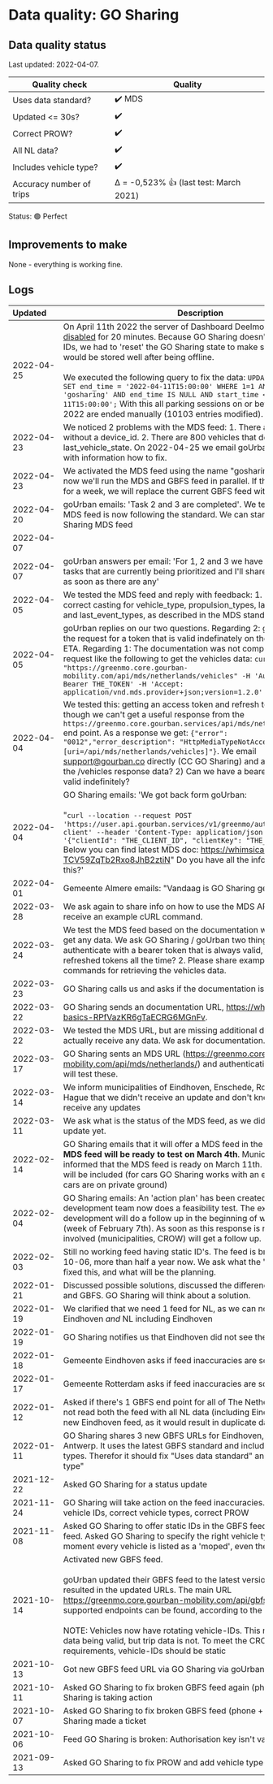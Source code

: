 # Data quality: GO Sharing

## Data quality status

Last updated: 2022-04-07.

| **Quality check**            | **Quality**
| --                          | --      |
| Uses data standard?         | :heavy_check_mark: MDS
| Updated <= 30s?             | :heavy_check_mark:
| Correct PROW?               | :heavy_check_mark:
| All NL data?                | :heavy_check_mark:
| Includes vehicle type?      | :heavy_check_mark:
| Accuracy number of trips    | Δ = -0,523% 👍 (last test: March 2021)

Status: 🟢 Perfect

## Improvements to make

None - everything is working fine.

## Logs

| Updated&nbsp;&nbsp;&nbsp;&nbsp; | Description
| ----       | ---
| 2022-04-25 | On April 11th 2022 the server of Dashboard Deelmobiliteit was [disabled](https://github.com/Stichting-CROW/dashboarddeelmobiliteit-datakwaliteit/blob/main/year-overview/2022.md#general-comments) for 20 minutes. Because GO Sharing doesn't use static vehicle IDs, we had to 'reset' the GO Sharing state to make sure parking events would be stored well after being offline.<br /><br />We executed the following query to fix the data: `UPDATE park_events SET end_time = '2022-04-11T15:00:00' WHERE 1=1 AND system_id = 'gosharing' AND end_time IS NULL AND start_time <= '2022-04-11T15:00:00';` With this all parking sessions on or before April 11th 2022 are ended manually (10103 entries modified).
| 2022-04-23 | We noticed 2 problems with the MDS feed: 1. There are 1200 vehicles without a device_id. 2. There are 800 vehicles that do not have a last_vehicle_state. On 2022-04-25 we email goUrban these issues with information how to fix.
| 2022-04-23 | We activated the MDS feed using the name "gosharing-mds". From now we'll run the MDS and GBFS feed in parallel. If the MDS works well for a week, we will replace the current GBFS feed with the MDS feed.
| 2022-04-20 | goUrban emails: 'Task 2 and 3 are completed'. We tested this. The MDS feed is now following the standard. We can start testing the GO Sharing MDS feed
| 2022-04-07 | 
| 2022-04-07 | goUrban answers per email: 'For 1, 2 and 3 we have created internal tasks that are currently being prioritized and I'll share an ETA with you as soon as there are any'
| 2022-04-05 | We tested the MDS feed and reply with feedback: 1. Enable gzip 2. Use correct casting for vehicle_type, propulsion_types, last_vehicle_state and last_event_types, as described in the MDS standard.
| 2022-04-05 | goUrban replies on our two questions. Regarding 2: goUrban has put the request for a token that is valid indefinately on the backlog, without ETA. Regarding 1: The documentation was not complete. We can use a request like the following to get the vehicles data: `curl "https://greenmo.core.gourban-mobility.com/api/mds/netherlands/vehicles" -H 'Authorization: Bearer THE_TOKEN' -H 'Accept: application/vnd.mds.provider+json;version=1.2.0'`
| 2022-04-04 | We tested this: getting an access token and refresh token works, though we can't get a useful response from the `https://greenmo.core.gourban.services/api/mds/netherlands/vehicles` end point. As a response we get: `{"error": "0012","error_description": "HttpMediaTypeNotAcceptable [uri=/api/mds/netherlands/vehicles]"}`. We email support@gourban.co directly (CC GO Sharing) and ask: 1) How to get the /vehicles response data? 2) Can we have a bearer token that is valid indefinitely?
| 2022-04-04 | GO Sharing emails: 'We got back form goUrban:<br /><br />"`curl --location --request POST 'https://user.api.gourban.services/v1/greenmo/auth/sign-in-api-client' --header 'Content-Type: application/json' --data-raw '{"clientId": "THE_CLIENT_ID", "clientKey": "THE_CLIENT_KEY" }'` Below you can find latest MDS doc: https://whimsical.com/mds-TCV59ZqTb2Rxo8JhB2ztiN" Do you have all the info you need with this?'
| 2022-04-01 | Gemeente Almere emails: "Vandaag is GO Sharing gestart in onze stad"
| 2022-03-28 | We ask again to share info on how to use the MDS API. We would like to receive an example cURL command.
| 2022-03-24 | We test the MDS feed based on the documentation we got. We can't get any data. We ask GO Sharing / goUrban two things: 1. Can we authenticate with a bearer token that is always valid, instead of using refreshed tokens all the time? 2. Please share example cURL commands for retrieving the vehicles data.
| 2022-03-23 | GO Sharing calls us and asks if the documentation is complete now.
| 2022-03-22 | GO Sharing sends an documentation URL, https://whimsical.com/api-basics-RPfVazKR6gTaECRG6MGnFv.
| 2022-03-22 | We tested the MDS URL, but are missing additional documentation to actually receive any data. We ask for documentation.
| 2022-03-17 | GO Sharing sents an MDS URL (https://greenmo.core.gourban-mobility.com/api/mds/netherlands/) and authentication credentials. We will test these.
| 2022-03-14 | We inform municipalities of Eindhoven, Enschede, Rotterdam and The Hague that we didn't receive an update and don't know if we will receive any updates
| 2022-03-11 | We ask what is the status of the MDS feed, as we didn't receive an update yet.
| 2022-02-14 | GO Sharing emails that it will offer a MDS feed in the new future. **This MDS feed will be ready to test on March 4th**. Municipalities will be informed that the MDS feed is ready on March 11th. Bikes and mopeds will be included (for cars GO Sharing works with an external partner, cars are on private ground)
| 2022-02-04 | GO Sharing emails: An 'action plan' has been created. The external development team now does a feasibility test. The external development will do a follow up in the beginning of week 6, 2022 (week of February 7th). As soon as this response is received, all actors involved (municipalities, CROW) will get a follow up.
| 2022-02-03 | Still no working feed having static ID's. The feed is broken since 2021-10-06, more than half a year now. We ask what the 'action plan' is that fixed this, and what will be the planning.
| 2022-01-21 | Discussed possible solutions, discussed the difference between MDS and GBFS. GO Sharing will think about a solution. 
| 2022-01-19 | We clarified that we need 1 feed for NL, as we can not load both Eindhoven _and_ NL including Eindhoven
| 2022-01-19 | GO Sharing notifies us that Eindhoven did not see the updated feed
| 2022-01-18 | Gemeente Eindhoven asks if feed inaccuracies are solved (no)
| 2022-01-17 | Gemeente Rotterdam asks if feed inaccuracies are solved (no)
| 2022-01-12 | Asked if there's 1 GBFS end point for all of The Netherlands. We can not read both the feed with all NL data (including Eindhoven) and the new Eindhoven feed, as it would result in duplicate data
| 2022-01-11 | GO Sharing shares 3 new GBFS URLs for Eindhoven, Rotterdam, Antwerp. It uses the latest GBFS standard and includes the vehicle types. Therefor it should fix "Uses data standard" and "Includes vehicle type"
| 2021-12-22 | Asked GO Sharing for a status update
| 2021-11-24 | GO Sharing will take action on the feed inaccuracies. Goal: static vehicle IDs, correct vehicle types, correct PROW
| 2021-11-08 | Asked GO Sharing to offer static IDs in the GBFS feed, OR offer an MDS feed. Asked GO Sharing to specify the right vehicle type (at this moment every vehicle is listed as a 'moped', even the e-bikes)
| 2021-10-14 | Activated new GBFS feed.<br /><br />goUrban updated their GBFS feed to the latest version 2.2 which resulted in the updated URLs. The main URL https://greenmo.core.gourban-mobility.com/api/gbfs is where all other supported endpoints can be found, according to the GBFS standard.<br /><br />NOTE: Vehicles now have rotating vehicle-IDs. This results in parking data being valid, but trip data is not. To meet the CROW Dashboard requirements, vehicle-IDs should be static
| 2021-10-13 | Got new GBFS feed URL via GO Sharing via goUrban
| 2021-10-11 | Asked GO Sharing to fix broken GBFS feed again (phone) -> GO Sharing is taking action
| 2021-10-07 | Asked GO Sharing to fix broken GBFS feed (phone + WhatsApp) -> GO Sharing made a ticket
| 2021-10-06 | Feed GO Sharing is broken: Authorisation key isn't valid
| 2021-09-13 | Asked GO Sharing to fix PROW and add vehicle type
